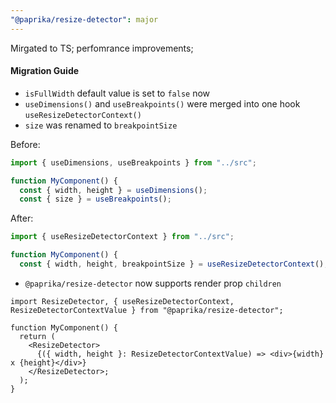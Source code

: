 ```yaml
---
"@paprika/resize-detector": major
---
```


Mirgated to TS; perfomrance improvements;

#### Migration Guide

- `isFullWidth` default value is set to `false` now
- `useDimensions()` and `useBreakpoints()` were merged into one hook `useResizeDetectorContext()`
- `size` was renamed to `breakpointSize`

Before:

```js
import { useDimensions, useBreakpoints } from "../src";

function MyComponent() {
  const { width, height } = useDimensions();
  const { size } = useBreakpoints();

```

After:

```ts
import { useResizeDetectorContext } from "../src";

function MyComponent() {
  const { width, height, breakpointSize } = useResizeDetectorContext();
```

- `@paprika/resize-detector` now supports render prop `children`

```tsx
import ResizeDetector, { useResizeDetectorContext, ResizeDetectorContextValue } from "@paprika/resize-detector";

function MyComponent() {
  return (
    <ResizeDetector>
      {({ width, height }: ResizeDetectorContextValue) => <div>{width} x {height}</div>}
    </ResizeDetector>;
  );
}
```
